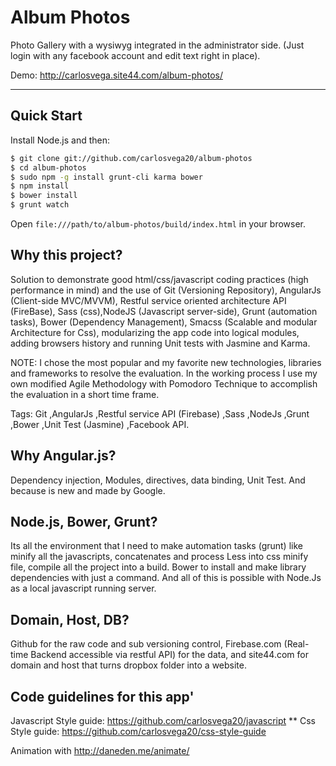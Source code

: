 # Album Photos

Photo Gallery with a wysiwyg integrated in the administrator side. (Just login with any facebook account and edit text right in place).

Demo: http://carlosvega.site44.com/album-photos/

***

## Quick Start

Install Node.js and then:

```sh
$ git clone git://github.com/carlosvega20/album-photos
$ cd album-photos
$ sudo npm -g install grunt-cli karma bower
$ npm install
$ bower install
$ grunt watch
```

Open `file:///path/to/album-photos/build/index.html` in your browser.

## Why this project?

Solution to demonstrate good html/css/javascript coding practices (high performance  in mind) and the use of Git (Versioning Repository), AngularJs (Client-side MVC/MVVM), Restful service oriented architecture API (FireBase), Sass (css),NodeJS (Javascript server-side), Grunt (automation tasks), Bower (Dependency Management), Smacss (Scalable and modular Architecture for Css), modularizing the app code into logical modules, adding browsers history and running Unit tests with Jasmine and Karma.

NOTE: I chose the most popular and my favorite new technologies, libraries and frameworks to resolve the evaluation. In the working process I use my own modified Agile Methodology with Pomodoro Technique to accomplish the evaluation in a short time frame.

Tags: Git
,AngularJs
,Restful service API (Firebase)
,Sass
,NodeJs
,Grunt
,Bower
,Unit Test (Jasmine)
,Facebook API.

## Why Angular.js?
Dependency injection, Modules, directives, data binding, Unit Test. And because is new and made by Google.

## Node.js, Bower, Grunt?
Its all the environment that I need to make automation tasks (grunt) like minify all the javascripts, concatenates and process Less into css minify file, compile all the project into a build. Bower to install and make library dependencies with just a command. And all of this is possible with Node.Js as a local javascript running server.

## Domain, Host, DB?
Github for the raw code and sub versioning control, Firebase.com (Real-time Backend accessible via restful API) for the data, and site44.com for domain and host that turns dropbox folder into a website.

## Code guidelines for this app'
Javascript Style guide: https://github.com/carlosvega20/javascript
**
Css Style guide: https://github.com/carlosvega20/css-style-guide

Animation with http://daneden.me/animate/
